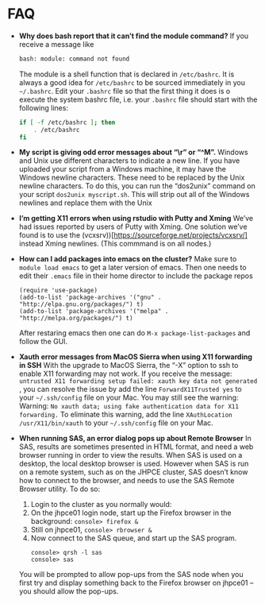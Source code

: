 # FAQ

+ **Why does bash report that it can’t find the module command?** If you receive a message like
    
    ```bash
    bash: module: command not found
    ```
    
    The module is a shell function that is declared in `/etc/bashrc`. It is always a good idea for `/etc/bashrc` to be sourced immediately in you `~/.bashrc`.  Edit your `.bashrc` file so that the first thing it does is o execute the system bashrc file, i.e. your `.bashrc` file should start with the following lines:

    ```bash
    if [ -f /etc/bashrc ]; then
        . /etc/bashrc
    fi
    ```

+ **My script is giving odd error messages about “\r” or “^M”.** Windows and Unix use different characters to indicate a new line.  If you have uploaded your script from a Windows machine, it may have the Windows newline characters.  These need to be replaced by the Unix newline characters.  To do this, you can run the “dos2unix” command on your script `dos2unix myscript.sh`. This will strip out all of the Windows newlines and replace them with the Unix 

+ **I’m getting X11 errors when using rstudio with Putty and Xming** We’ve had issues reported by users of Putty with Xming. One solution we’ve found is to use the (vcxsrv))[https://sourceforge.net/projects/vcxsrv/] instead  Xming
newlines.  (This commmand is on all nodes.)


+ **How can I add packages into emacs on the cluster?** Make sure to `module load emacs` to get a later version of emacs. Then one needs to edit their `.emacs` file in their home director to include the package repos
    ```emacs
    (require 'use-package)
    (add-to-list 'package-archives '("gnu" . "http://elpa.gnu.org/packages/") t)
    (add-to-list 'package-archives '("melpa" . "http://melpa.org/packages/") t)
    ```
    After restaring emacs then one can do `M-x package-list-packages` and follow the GUI.


+ **Xauth error messages from MacOS Sierra when using X11 forwarding in SSH** With the upgrade to MacOS Sierra, the “-X” option to ssh to enable X11 forwarding may not work.  If  you receive the message: `untrusted X11 forwarding setup failed: xauth key data not generated` , you can resolve the issue by add the line `ForwardX11Trusted yes` to your `~/.ssh/config` file on your Mac. You may still see the warning: Warning: `No xauth data; using fake authentication data for X11 forwarding.` To eliminate this warning, add the line `XAuthLocation /usr/X11/bin/xauth` to your `~/.ssh/config` file on your Mac.

+ **When running SAS, an error dialog pops up about Remote Browser** In SAS, results are sometimes presented in HTML format, and need a web browser running in order to view the results. When SAS is used on a desktop, the local desktop browser is used. However when SAS is run on a remote system, such as on the JHPCE cluster, SAS doesn’t know how to connect to the browser, and needs to use the SAS Remote Browser utility. To do so:

    1) Login to the cluster as you normally would:
    2) On the jhpce01 login node, start up the Firefox browser in the background:
        `console> firefox &`
    3) Still on jhpce01,
        `console> rbrowser &`
    4) Now connect to the SAS queue, and start up the SAS program.
        ``` 
        console> qrsh -l sas
        console> sas
        ```
    You will be prompted to allow pop-ups from the SAS node when you first try and display something back to the Firefox browser on jhpce01 – you should allow the pop-ups.


